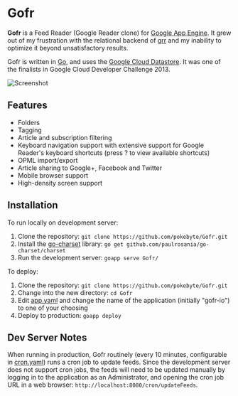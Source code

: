 Gofr
==========

**Gofr** is a Feed Reader (Google Reader clone) for [Google App Engine](https://developers.google.com/appengine/). It grew out of my frustration with the relational backend of [grr](https://github.com/pokebyte/grr/) and my inability to optimize it beyond unsatisfactory results. 

Gofr is written in [Go](http://golang.org/), and uses the [Google Cloud Datastore](https://developers.google.com/datastore/). It was one of the finalists in Google Cloud Developer Challenge 2013.

![Screenshot](http://i.imgur.com/r4MjqY5.png "Screenshot")

Features
--------

* Folders
* Tagging
* Article and subscription filtering
* Keyboard navigation support with extensive support for Google Reader's keyboard shortcuts (press ? to view available shortcuts)
* OPML import/export
* Article sharing to Google+, Facebook and Twitter
* Mobile browser support
* High-density screen support

Installation
------------

To run locally on development server:

1. Clone the repository: `git clone https://github.com/pokebyte/Gofr.git`
2. Install the [go-charset](https://github.com/paulrosania/go-charset) library: `go get github.com/paulrosania/go-charset/charset`
3. Run the development server: `goapp serve Gofr/`

To deploy:

1. Clone the repository: `git clone https://github.com/pokebyte/Gofr.git`
2. Change into the new directory: `cd Gofr`
3. Edit [app.yaml](app.yaml) and change the name of the application (initially "gofr-io") to one of your choosing
4. Deploy to production: `goapp deploy`

Dev Server Notes
----------------

When running in production, Gofr routinely (every 10 minutes, configurable in [cron.yaml](cron.yaml)) runs a cron job to update feeds. Since the development server does not support cron jobs, the feeds will need to be updated manually by logging in to the application as an Administrator, and opening the cron job URL in a web browser: `http://localhost:8080/cron/updateFeeds`.
